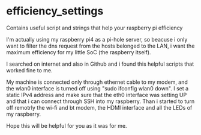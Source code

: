 # efficiency_settings
Contains useful script and strings that help your raspberry pi efficiency

I'm actually using my raspberry pi4 as a pi-hole server, so beacuse i only want to filter the dns request from the hosts belonged to the LAN, i want the maximum efficiency for my little SoC (the raspberry itself).

I searched on internet and also in Github and i found this helpful scripts that worked fine to me.

My machine is connected only through ethernet cable to my modem, and the wlan0 interface is turned off using "sudo ifconfig wlan0 down".
I set a static IPv4 address and make sure that the eth0 interface was setting UP and that i can connect through SSH into my raspberry.
Than i started to turn off remotrly the wi-fi and bt modem, the HDMI interface and all the LEDs of my raspberry.

Hope this will be helpful for you as it was for me.
